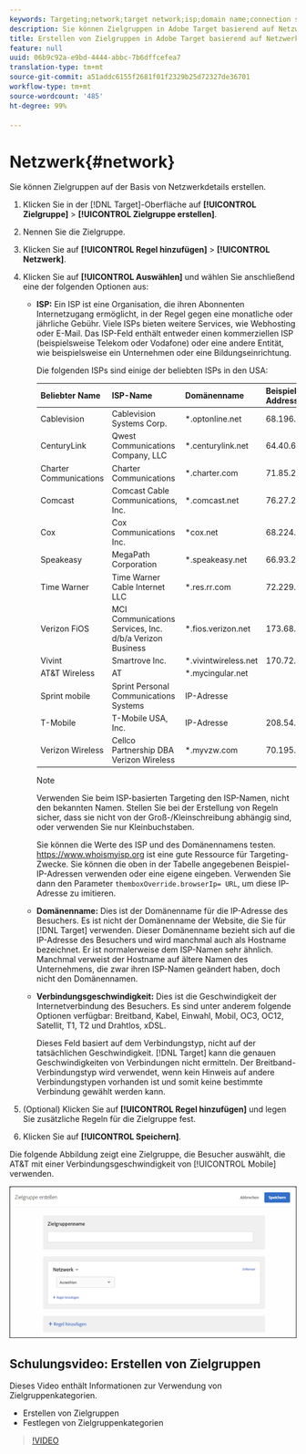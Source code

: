 ```yaml
---
keywords: Targeting;network;target network;isp;domain name;connection speed;target isp;target domain name;target connection speed
description: Sie können Zielgruppen in Adobe Target basierend auf Netzwerkdetails erstellen.
title: Erstellen von Zielgruppen in Adobe Target basierend auf Netzwerkdetails.
feature: null
uuid: 06b9c92a-e9bd-4444-abbc-7b6dffcefea7
translation-type: tm+mt
source-git-commit: a51addc6155f2681f01f2329b25d72327de36701
workflow-type: tm+mt
source-wordcount: '485'
ht-degree: 99%

---
```



# Netzwerk{#network}

Sie können Zielgruppen auf der Basis von Netzwerkdetails erstellen.

1. Klicken Sie in der [!DNL Target]-Oberfläche auf **[!UICONTROL Zielgruppe]** > **[!UICONTROL Zielgruppe erstellen]**.
1. Nennen Sie die Zielgruppe.
1. Klicken Sie auf **[!UICONTROL Regel hinzufügen]** > **[!UICONTROL Netzwerk]**.
1. Klicken Sie auf **[!UICONTROL Auswählen]** und wählen Sie anschließend eine der folgenden Optionen aus:

   * **ISP:** Ein ISP ist eine Organisation, die ihren Abonnenten Internetzugang ermöglicht, in der Regel gegen eine monatliche oder jährliche Gebühr. Viele ISPs bieten weitere Services, wie Webhosting oder E-Mail. Das ISP-Feld enthält entweder einen kommerziellen ISP (beispielsweise Telekom oder Vodafone) oder eine andere Entität, wie beispielsweise ein Unternehmen oder eine Bildungseinrichtung.

      Die folgenden ISPs sind einige der beliebten ISPs in den USA:

      | Beliebter Name | ISP-Name | Domänenname | Beispiel-IP-Address |
      |---|---|---|---|
      | Cablevision | Cablevision Systems Corp. | *.optonline.net | 68.196.130.239 |
      | CenturyLink | Qwest Communications Company, LLC | *.centurylink.net | 64.40.65.0 |
      | Charter Communications | Charter Communications | *.charter.com | 71.85.225.124 |
      | Comcast | Comcast Cable Communications, Inc. | *.comcast.net | 76.27.24.28 |
      | Cox | Cox Communications Inc. | *cox.net | 68.224.174.22 |
      | Speakeasy | MegaPath Corporation | *.speakeasy.net | 66.93.240.0 |
      | Time Warner | Time Warner Cable Internet LLC | *.res.rr.com | 72.229.28.185 |
      | Verizon FiOS | MCI Communications Services, Inc. d/b/a Verizon Business | *.fios.verizon.net | 173.68.112.34 |
      | Vivint | Smartrove Inc. | *.vivintwireless.net | 170.72.26.105 |
      | AT&amp;T Wireless | AT | *.mycingular.net |  |
      | Sprint mobile | Sprint Personal Communications Systems | IP-Adresse |  |
      | T-Mobile | T-Mobile USA, Inc. | IP-Adresse | 208.54.86.0 |
      | Verizon Wireless | Cellco Partnership DBA Verizon Wireless | *.myvzw.com | 70.195.74.199 |

      >[!NOTE]
      >
      >Verwenden Sie beim ISP-basierten Targeting den ISP-Namen, nicht den bekannten Namen. Stellen Sie bei der Erstellung von Regeln sicher, dass sie nicht von der Groß-/Kleinschreibung abhängig sind, oder verwenden Sie nur Kleinbuchstaben.

      Sie können die Werte des ISP und des Domänennamens testen. [](https://www.whoismyisp.org)https://www.whoismyisp.org ist eine gute Ressource für Targeting-Zwecke. Sie können die oben in der Tabelle angegebenen Beispiel-IP-Adressen verwenden oder eine eigene eingeben. Verwenden Sie dann den Parameter `themboxOverride.browserIp= URL`, um diese IP-Adresse zu imitieren.

   * **Domänenname:** Dies ist der Domänenname für die IP-Adresse des Besuchers. Es ist nicht der Domänenname der Website, die Sie für [!DNL Target] verwenden. Dieser Domänenname bezieht sich auf die IP-Adresse des Besuchers und wird manchmal auch als Hostname bezeichnet. Er ist normalerweise dem ISP-Namen sehr ähnlich. Manchmal verweist der Hostname auf ältere Namen des Unternehmens, die zwar ihren ISP-Namen geändert haben, doch nicht den Domänennamen.
   * **Verbindungsgeschwindigkeit:** Dies ist die Geschwindigkeit der Internetverbindung des Besuchers. Es sind unter anderem folgende Optionen verfügbar: Breitband, Kabel, Einwahl, Mobil, OC3, OC12, Satellit, T1, T2 und Drahtlos, xDSL.

      Dieses Feld basiert auf dem Verbindungstyp, nicht auf der tatsächlichen Geschwindigkeit. [!DNL Target] kann die genauen Geschwindigkeiten von Verbindungen nicht ermitteln. Der Breitband-Verbindungstyp wird verwendet, wenn kein Hinweis auf andere Verbindungstypen vorhanden ist und somit keine bestimmte Verbindung gewählt werden kann.

1. (Optional) Klicken Sie auf **[!UICONTROL Regel hinzufügen]** und legen Sie zusätzliche Regeln für die Zielgruppe fest.
1. Klicken Sie auf **[!UICONTROL Speichern]**.

Die folgende Abbildung zeigt eine Zielgruppe, die Besucher auswählt, die AT&amp;T mit einer Verbindungsgeschwindigkeit von [!UICONTROL Mobile] verwenden.

![Netzwerk als Zielgruppe](assets/target_network.png)

## Schulungsvideo: Erstellen von Zielgruppen

Dieses Video enthält Informationen zur Verwendung von Zielgruppenkategorien.

* Erstellen von Zielgruppen
* Festlegen von Zielgruppenkategorien

>[!VIDEO](https://video.tv.adobe.com/v/17392)